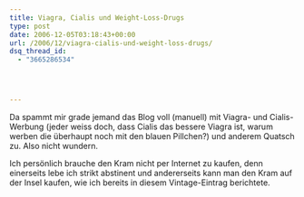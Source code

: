 ```yaml
---
title: Viagra, Cialis und Weight-Loss-Drugs
type: post
date: 2006-12-05T03:18:43+00:00
url: /2006/12/viagra-cialis-und-weight-loss-drugs/
dsq_thread_id:
  - "3665286534"




---
```

Da spammt mir grade jemand das Blog voll (manuell) mit Viagra- und Cialis-Werbung (jeder weiss doch, dass Cialis das bessere Viagra ist, warum werben die überhaupt noch mit den blauen Pillchen?) und anderem Quatsch zu. Also nicht wundern.

Ich persönlich brauche den Kram nicht per Internet zu kaufen, denn einerseits lebe ich strikt abstinent und andererseits kann man den Kram auf der Insel kaufen, wie ich bereits in diesem Vintage-Eintrag berichtete.
